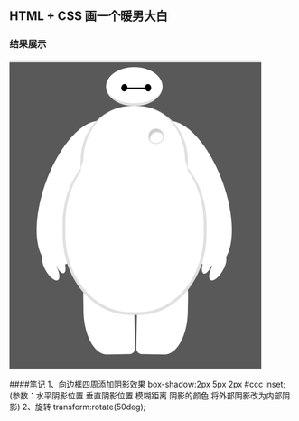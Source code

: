 ## HTML + CSS 画一个暖男大白
### 结果展示
![baymax](https://github.com/ZhaoYLi/baymax/blob/master/img/baymax.PNG)


####笔记
1、向边框四周添加阴影效果
box-shadow:2px 5px 2px #ccc inset;(参数：水平阴影位置 垂直阴影位置 模糊距离 阴影的颜色 将外部阴影改为内部阴影)
2、旋转
transform:rotate(50deg);
